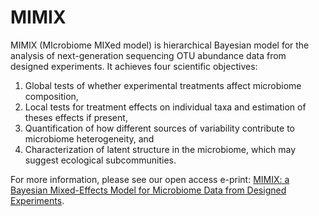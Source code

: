 # MIMIX

MIMIX (MIcrobiome MIXed model) is hierarchical Bayesian model for the analysis of next-generation sequencing OTU abundance data from designed experiments. 
It achieves four scientific objectives:

1. Global tests of whether experimental treatments affect microbiome composition, 
2. Local tests for treatment effects on individual taxa and estimation of theses effects if present,
3. Quantification of how different sources of variability contribute to microbiome heterogeneity, and
4. Characterization of latent structure in the microbiome, which may suggest ecological subcommunities.

For more information, please see our open access e-print: [MIMIX: a Bayesian Mixed-Effects Model for Microbiome Data from Designed Experiments](https://arxiv.org/abs/1703.07747).
